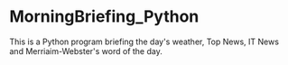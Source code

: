 # MorningBriefing_Python
This is a Python program briefing the day's weather, Top News, IT News and Merriaim-Webster's word of the day.
